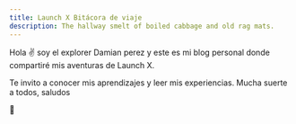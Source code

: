 ```yaml
---
title: Launch X Bitácora de viaje
description: The hallway smelt of boiled cabbage and old rag mats.
---
```


Hola ✌️  soy el explorer Damian perez y este es mi blog personal donde compartiré mis aventuras de Launch X.

Te invito a conocer mis aprendizajes y leer mis experiencias.
Mucha suerte a todos, saludos

🚀
